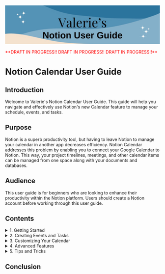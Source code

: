 ![Header](./images/NotionGuideBanner1.jpg)

<span style="color:red">
**DRAFT IN PROGRESS!!   DRAFT IN PROGRESS!!   DRAFT IN PROGRESS!!**
</span>

# Notion Calendar User Guide

## Introduction
Welcome to Valerie's Notion Calendar User Guide. This guide will help you navigate and effectively use Notion's new Calendar feature to manage your schedule, events, and tasks. 

## Purpose
Notion is a superb productivity tool, but having to leave Notion to manage your calendar in another app decreases efficiency. Notion Calendar addresses this problem by enabling you to connect your Google Calendar to Notion. This way, your project timelines, meetings, and other calendar items can be managed from one space along with your documents and databases. 

## Audience
This user guide is for beginners who are looking to enhance their productivity within the Notion platform. Users should create a Notion account before working through this user guide. 

## Contents

<details>
<summary>1. Getting Started</summary>

* Download both the Notion app and the Notion Calendar app to your device. Create an account or sign in using an existing account. 
* Connect your desired Google account to your Notion Calendar. 
* Link the Notion Calendar to your Notion workspace. 
* *Optional*: You may choose to enable event notifications to receive reminders for upcoming events on your device.

</details>

<details>
<summary>2. Creating Events and Tasks</summary>
* Create Events
* Change Location and Type
* Change Status and Privacy
</details>

<details>
<summary>3. Customizing Your Calendar</summary>
* Set Default Calendar
* Change a Calendar's Name or Color
</details>

<details>
<summary>4. Advanced Features</summary>
* Email Participants
* Move Event to A Different Calendar
* Bulk Edit Events
</details>

<details>
<summary>5. Tips and Tricks</summary>
* On the mobile app, you can’t update an event’s details unless they were created on mobile *and* you’re the organizer. If you need to make changes, you can do so on desktop or web.
* You can use hyperlinks, lists, and headers in your event description. 
</details>

## Conclusion